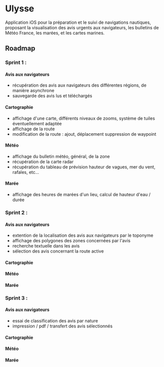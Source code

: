 # Ulysse

Application iOS pour la préparation et le suivi de navigations nautiques, proposant la visualisation des avis urgents aux navigateurs, les bulletins de Météo France, les marées, et les cartes marines.

## Roadmap

### Sprint 1 :
#### Avis aux navigateurs
- récupération des avis aux navigateurs des différentes régions, de manière asynchrone
- sauvegarde des avis lus et téléchargés
#### Cartographie
- affichage d'une carte, différents niveaux de zooms, système de tuiles éventuellement adaptée
- affichage de la route
- modification de la route : ajout, déplacement suppression de waypoint
#### Météo
- affichage du bulletin météo, général, de la zone
- récupération de la carte radar
- récupération du tableau de prévision hauteur de vagues, mer du vent, rafales, etc...
#### Marée
- affichage des heures de marées d'un lieu, calcul de hauteur d'eau / durée

### Sprint 2 : 
#### Avis aux navigateurs
- extention de la localisation des avis aux navigateurs par le toponyme
- affichage des polygones des zones concernées par l'avis
- recherche textuelle dans les avis
- sélection des avis concernant la route active
#### Cartographie
#### Météo
#### Marée

### Sprint 3 : 
#### Avis aux navigateurs
- essai de classification des avis par nature
- impression / pdf / transfert des avis sélectionnés
#### Cartographie
#### Météo
#### Marée

